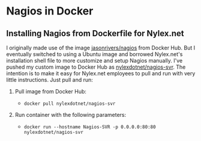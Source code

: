 # Nagios in Docker

## Installing Nagios from Dockerfile for Nylex.net

I originally made use of the image [jasonrivers/nagios](https://hub.docker.com/r/jasonrivers/nagios) from Docker Hub.
But I eventually switched to using a Ubuntu image and borrowed Nylex.net's installation shell file to more customize and setup Nagios manually.
I've pushed my custom image to Docker Hub as [nylexdotnet/nagios-svr](https://hub.docker.com/r/nylexdotnet/nagios-svr).
The intention is to make it easy for Nylex.net employees to pull and run with very little instructions. Just pull and run:

1. Pull image from Docker Hub:

    - `docker pull nylexdotnet/nagios-svr`

2. Run container with the following parameters:

    - `docker run --hostname Nagios-SVR -p 0.0.0.0:80:80 nylexdotnet/nagios-svr`
